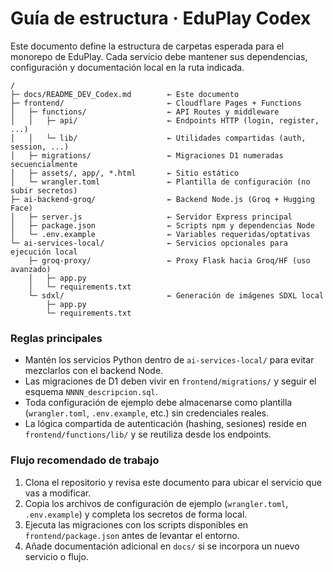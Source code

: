 # Guía de estructura · EduPlay Codex

Este documento define la estructura de carpetas esperada para el monorepo de EduPlay. Cada servicio debe mantener sus dependencias, configuración y documentación local en la ruta indicada.

```
/
├─ docs/README_DEV_Codex.md        ← Este documento
├─ frontend/                       ← Cloudflare Pages + Functions
│   ├─ functions/                  ← API Routes y middleware
│   │   ├─ api/                    ← Endpoints HTTP (login, register, ...)
│   │   └─ lib/                    ← Utilidades compartidas (auth, session, ...)
│   ├─ migrations/                 ← Migraciones D1 numeradas secuencialmente
│   ├─ assets/, app/, *.html       ← Sitio estático
│   └─ wrangler.toml               ← Plantilla de configuración (no subir secretos)
├─ ai-backend-groq/                ← Backend Node.js (Groq + Hugging Face)
│   ├─ server.js                   ← Servidor Express principal
│   ├─ package.json                ← Scripts npm y dependencias Node
│   └─ .env.example                ← Variables requeridas/optativas
└─ ai-services-local/              ← Servicios opcionales para ejecución local
    ├─ groq-proxy/                 ← Proxy Flask hacia Groq/HF (uso avanzado)
    │   ├─ app.py
    │   └─ requirements.txt
    └─ sdxl/                       ← Generación de imágenes SDXL local
        ├─ app.py
        └─ requirements.txt
```

### Reglas principales
- Mantén los servicios Python dentro de `ai-services-local/` para evitar mezclarlos con el backend Node.
- Las migraciones de D1 deben vivir en `frontend/migrations/` y seguir el esquema `NNNN_descripcion.sql`.
- Toda configuración de ejemplo debe almacenarse como plantilla (`wrangler.toml`, `.env.example`, etc.) sin credenciales reales.
- La lógica compartida de autenticación (hashing, sesiones) reside en `frontend/functions/lib/` y se reutiliza desde los endpoints.

### Flujo recomendado de trabajo
1. Clona el repositorio y revisa este documento para ubicar el servicio que vas a modificar.
2. Copia los archivos de configuración de ejemplo (`wrangler.toml`, `.env.example`) y completa los secretos de forma local.
3. Ejecuta las migraciones con los scripts disponibles en `frontend/package.json` antes de levantar el entorno.
4. Añade documentación adicional en `docs/` si se incorpora un nuevo servicio o flujo.
